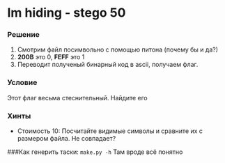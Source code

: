 # Im hiding - stego 50

### Решение
1. Смотрим файл посимвольно с помощью питона (почему бы и да?)
2. **200B** это 0, **FEFF** это 1
3. Переводит полученый бинарный код в ascii, получаем флаг. 

### Условие
Этот флаг весьма стеснительный. Найдите его

### Хинты
* Стоимость 10:
Посчитайте видимые символы и сравните их с размером файла. Не совпадает?

###Как генерить таски:
```make.py -h```
Там вроде всё понятно

